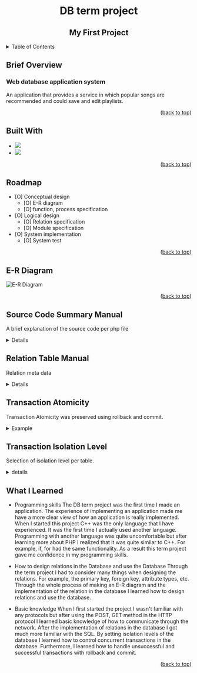 <!-- Improved compatibility of back to top link: See: https://github.com/othneildrew/Best-README-Template/pull/73 -->
<a name="readme-top"></a>
<!--
*** Thanks for checking out the Best-README-Template. If you have a suggestion
*** that would make this better, please fork the repo and create a pull request
*** or simply open an issue with the tag "enhancement".
*** Don't forget to give the project a star!
*** Thanks again! Now go create something AMAZING! :D
-->





<!-- PROJECT LOGO -->
# <center>DB term project</center>
## **<center>My First Project</center>**


<!-- TABLE OF CONTENTS -->
<details>
  <summary>Table of Contents</summary>
  <ol>
    <li><a href="#Brief-Overview">Brief Overview</a>
    <li><a href="#built-with">Built With</a></li>
    <li><a href="#roadmap">Roadmap</a></li>
    <li><a href="#E-R-Diagram">E-R Diagram</a></li>
    <li><a href="#Source-Code-Summary-Manual">Source Code Summary Manual</a></li>
    <li><a href="#relation-table-manual">Relation Table Manual</a></li>
    <li><a href="#Table-Schema">Table Schema</a></li>
    <li><a href="#transaction-atomicity">Transaction Atomicity</a></li>
    <li><a href="#transaction-isolation-level">Transaction Isolation Level</a></li>
    <li><a href="#What-I-Learned">What I Learned</a></li>
  </ol>
</details>



<!-- Brief Overview -->
## Brief Overview
### Web database application system
An application that provides a service in which popular songs are recommended and could save and edit playlists.

<p align="right">(<a href="#readme-top">back to top</a>)</p>


<!-- BUILT WITH -->
## Built With

* <img src="https://img.shields.io/badge/MariaDB-003545?style=flat-square&logo=MariaDB&logoColor=white"/>
* <img src="https://img.shields.io/badge/PHP-777BB4?style=flat-square&logo=PHP&logoColor=white"/>

<p align="right">(<a href="#readme-top">back to top</a>)</p>


<!-- ROADMAP -->
## Roadmap

- [O] Conceptual design
  - [O] E-R diagram
  - [O] function, process specification
- [O] Logical design
  - [O] Relation specification
  - [O] Module specification
- [O] System implementation
  - [O] System test

<p align="right">(<a href="#readme-top">back to top</a>)</p>

<!-- E-R DIAGRAM -->
## E-R Diagram
![E-R Diagram](https://user-images.githubusercontent.com/105041834/190562307-8ca7a7f2-a35f-45dc-ac3b-c33eb2ded76f.jpg)  

<p align="right">(<a href="#readme-top">back to top</a>)</p>

<!-- Source Code Summary Manual -->
## Source Code Summary Manual
A brief explanation of the source code per php file
<details>
<summary>Details</summary>
  
![source code manual](https://user-images.githubusercontent.com/105041834/202246588-ef4ebe6a-3b75-4704-8b9b-7b0e6a094a9d.JPG)
![source code manual_2](https://user-images.githubusercontent.com/105041834/202246593-ec0d0ece-29da-40b1-8581-3900bb7cd7f7.JPG)
  
</details>

<!-- Relation Manual -->
## Relation Table Manual
Relation meta data
<details>
<summary>Details</summary>

![song](https://user-images.githubusercontent.com/105041834/202249861-65b6d226-b2aa-49e4-92a4-c6694a28ffcd.png)
![playlist](https://user-images.githubusercontent.com/105041834/202249865-cf298633-e0f6-483d-83f7-13382121aa09.png)
![play_song_list](https://user-images.githubusercontent.com/105041834/202249869-1e18895e-b713-4125-a007-d8a5a60f964d.png)
![fee_policy](https://user-images.githubusercontent.com/105041834/202249874-8e09b87c-48ad-4e02-b257-97ff43ccb22d.png)
![customer](https://user-images.githubusercontent.com/105041834/202249878-3db7ead0-41b1-450e-bb1e-69dffcebfdf9.png)
![chart](https://user-images.githubusercontent.com/105041834/202249881-0308e5c3-d3e8-4ce7-a59d-b36afa263f3c.png)
![chart_song_list](https://user-images.githubusercontent.com/105041834/202249883-3fe3b2f8-5455-4676-97e1-7643b81fa98f.png)
  
</details>

<!-- Transaction atomicity -->
## Transaction Atomicity
Transaction Atomicity was preserved using rollback and commit.
<details>
<summary>Example</summary>

- Example
```
mysqli_query($connect, "set autocommit = 0");
mysqli_query($connect, "set session transaction isolation level ...");
mysqli_query($connect, "start transaction");

...

# if correct
mysqli_query( $connect, "commit" );
# if not correct
mysqli_query( $connect, "rollback" );
```
</details>

<!-- Transaction isolation level -->
## Transaction Isolation Level
Selection of isolation level per table.
<details>
<summary>details</summary>

- Fee_Policy : serializable
- Customer : serializable
- Playlist : repeatable read
- Play_Song_List : repeatable read
- Song : serializable
- Chart_Song_List : serializable
- Chart : serializable
</details>


<!-- WHAT I LEARNED -->
## What I Learned

- Programming skills
The DB term project was the first time I made an application. The experience of implementing an application made me have a more clear view of how an application is really implemented. When I started this project C++ was the only language that I have experienced. It was the first time I actually used another language. Programming with another language was quite uncomfortable but after learning more about PHP I realized that it was quite similar to C++. For example, if, for had the same functionality. As a result this term project gave me confidence in my programming skills.

- How to design relations in the Database and use the Database
Through the term project I had to consider many things when designing the relations. For example, the primary key, foreign key, attribute types, etc. Through the whole process of making an E-R diagram and the implementation of the relation in the database I learned how to design relations and use the database.

- Basic knowledge
When I first started the project I wasn't familiar with any protocols but after using the POST, GET method in the HTTP protocol I learned basic knowledge of how to communicate through the network. After the implementation of relations in the database I got much more familiar with the SQL. By setting isolation levels of the database I learned how to control concurrent transactions in the database. Furthermore, I learned how to handle unsuccessful and successful transactions with rollback and commit.


<p align="right">(<a href="#readme-top">back to top</a>)</p>



<!-- MARKDOWN LINKS & IMAGES -->
<!-- https://www.markdownguide.org/basic-syntax/#reference-style-links -->
[contributors-shield]: https://img.shields.io/github/contributors/github_username/repo_name.svg?style=for-the-badge
[contributors-url]: https://github.com/github_username/repo_name/graphs/contributors
[forks-shield]: https://img.shields.io/github/forks/github_username/repo_name.svg?style=for-the-badge
[forks-url]: https://github.com/github_username/repo_name/network/members
[stars-shield]: https://img.shields.io/github/stars/github_username/repo_name.svg?style=for-the-badge
[stars-url]: https://github.com/github_username/repo_name/stargazers
[issues-shield]: https://img.shields.io/github/issues/github_username/repo_name.svg?style=for-the-badge
[issues-url]: https://github.com/github_username/repo_name/issues
[license-shield]: https://img.shields.io/github/license/github_username/repo_name.svg?style=for-the-badge
[license-url]: https://github.com/github_username/repo_name/blob/master/LICENSE.txt
[linkedin-shield]: https://img.shields.io/badge/-LinkedIn-black.svg?style=for-the-badge&logo=linkedin&colorB=555
[linkedin-url]: https://linkedin.com/in/linkedin_username
[product-screenshot]: images/screenshot.png
[Next.js]: https://img.shields.io/badge/next.js-000000?style=for-the-badge&logo=nextdotjs&logoColor=white
[Next-url]: https://nextjs.org/
[React.js]: https://img.shields.io/badge/React-20232A?style=for-the-badge&logo=react&logoColor=61DAFB
[React-url]: https://reactjs.org/
[Vue.js]: https://img.shields.io/badge/Vue.js-35495E?style=for-the-badge&logo=vuedotjs&logoColor=4FC08D
[Vue-url]: https://vuejs.org/
[Angular.io]: https://img.shields.io/badge/Angular-DD0031?style=for-the-badge&logo=angular&logoColor=white
[Angular-url]: https://angular.io/
[Svelte.dev]: https://img.shields.io/badge/Svelte-4A4A55?style=for-the-badge&logo=svelte&logoColor=FF3E00
[Svelte-url]: https://svelte.dev/
[Laravel.com]: https://img.shields.io/badge/Laravel-FF2D20?style=for-the-badge&logo=laravel&logoColor=white
[Laravel-url]: https://laravel.com
[Bootstrap.com]: https://img.shields.io/badge/Bootstrap-563D7C?style=for-the-badge&logo=bootstrap&logoColor=white
[Bootstrap-url]: https://getbootstrap.com
[JQuery.com]: https://img.shields.io/badge/jQuery-0769AD?style=for-the-badge&logo=jquery&logoColor=white
[JQuery-url]: https://jquery.com 
